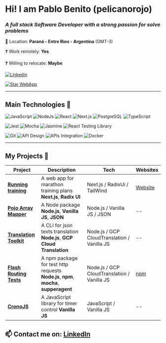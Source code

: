 # Hi! I am Pablo Benito (pelicanorojo) 

### _A full stack **Software Developer** with a strong passion for solve problems_

📍 Location: **Paraná - Entre Ríos - Argentina** (GMT-3)

❓ Work remotely: **Yes**

❓ Willing to relocate: **Maybe**

[![Linkedin](https://img.shields.io/badge/-Linkedin-informational?style=for-the-badge&logo=linkedin&logoColor=white&color=0072b1 'Linkedin')](https://www.linkedin.com/in/p4blo-b3nito/)

[![Star WebApp](https://img.shields.io/badge/-🏃_Star_WebApp-informational?style=for-the-badge&color=8A2BE2 'Running training app')](https://runningtraining.vercel.app/en/plan/21k110m6wbw5m/raceDate/2025-11-30)

---
## **Main Technologies** 🔧
![JavaScript](https://img.shields.io/badge/JavaScript-%23323330?logo=javascript&logoColor=&logoColor=%23F7DF1E)
![NodeJs](https://img.shields.io/badge/NodeJs-%23323330?logo=node.js&logoColor=2343853D)
![React](https://img.shields.io/badge/react-%23323330?logo=react&logoColor=2361DAFB)
![Next.js](https://img.shields.io/badge/Next.js-000?logo=next.js&logoColor=white)
![PostgreSQL](https://img.shields.io/badge/PostgreSQL-4169E1?logo=postgresql&logoColor=white)
![TypeScript](https://img.shields.io/badge/TypeScript-3178C6?logo=typescript&logoColor=white)

![Jest](https://img.shields.io/badge/Jest-%23323330?logo=jest&logoColor=&logoColor=%23F7DF1E)
![Mocha](https://img.shields.io/badge/Mocha-%23323330?logo=mocha&logoColor=&logoColor=%23F7DF1E)
![Jasmine](https://img.shields.io/badge/Jasmine-%23323330?logo=jasmine&logoColor=&logoColor=%FF61F6)
![React Testing Library](https://img.shields.io/badge/React_Testing_Library-%23323330?logo=reacttestinglibrary&logoColor=&logoColor=%23F7DF1E)

![Git](https://img.shields.io/badge/Git-%23323330?logo=git&logoColor=F05032)
![API Design](https://img.shields.io/badge/API_Design-%23323330?logoColor=2361DAFB)
![APIs Integration](https://img.shields.io/badge/APIs_Integration-000?logoColor=white)
![Docker](https://img.shields.io/badge/Docker-3178C6?logo=docker&logoColor=white)

---
## **My Projects** 🚀

| Project                                                                                                                                                      | Description                                                                                                                   | Tech                                            | Websites                                                                 |
| ------------------------------------------------------------------------------------------------------------------------------------------------------------ | ----------------------------------------------------------------------------------------------------------------------------- | ----------------------------------------------- | ------------------------------------------------------------------------ |
| [**Running training**](https://github.com/pelicanorojo/runningtraining)                                                                                      | A web app for marathon training plans **Next.js**, **Radix UI**                                                               | Next.js / RadixUi / TailWind                    | [Website](https://runningtraining.vercel.app/en/plan/21k110m6wbw5m/raceDate/2025-11-30) |
| [**Pojo Array Mapper**](https://github.com/pelicanorojo/translation-toolkittree/main/packages/POJOArrayMapper)                                               | A Node package **Node.js**, **Vanilla JS**,  **JSON**                                                                         | Node.js / Vanilla JS / JSON                     |  -- |
| [**Translation Toolkit**](https://github.com/pelicanorojo/translation-toolkit)                                                                               | A CLI for json texts translation **Node.js**, **GCP Cloud Translation**                                                       | Node.js / GCP CloudTranslation / Vanilla JS     |  -- | 
| [**Flash Routing Tests**](https://github.com/pelicanorojo/flashroutingtests)                                                                                 | A npm package for test http requests **Node.js**, **npm**, **mocha**, **supperagent**                                         | Node.js / GCP CloudTranslation / Vanilla JS     | [npm](https://www.npmjs.com/package/flashroutingtests)|
| [**CronoJS**](https://github.com/pelicanorojo/ChronoJS)                                                                                                      | A JavaScript library for timer control **Vanilla JS**                                                                         | JavaScript / Vanilla JS                         | -- |

  
  
## **📫 Contact me on**: [**LinkedIn**](https://linkedin.com/in/p4blo-b3nito/)

